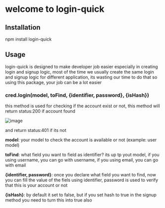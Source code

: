 <h1>welcome to login-quick</h1>

<h2>Installation</h2>
npm install login-quick

<h2>Usage</h2>
<p>login-quick is designed to make developer job easier especially in creating login and signup logic, 
  most of the time we usually create the same login and signup logic for different application,
  its wasting our time to do that so using this package, your job can be a lot easier</p>

<h3>cred.login(model, toFind, {identifier, password}, {isHash})</h3>
<P>this method is used for checking if the account exist or not, this method will return status:200 if account found

![image](https://github.com/KeyzarRasya/quick-credential/assets/76760159/022080bf-414b-4cf7-a05f-f4ddc3ae91e8)

  
and return status:401 if its not</P>
<p><b>model</b>: your model to check the account is available or not (example: user model)</p>
<p><b>toFind</b>: what field you want to field as identifier? its up tp yout model, if you using username, you can go with username, if you using email, you can go with email</p>
<p><b>{identifier, password}</b>: once you declare what field you want to find, now you can fill the value of the fiels using identifier, password is used to verify that this is your account or not</p>
<p><b>{isHash}</b>: by default it set to false, but if you set hash to true in the signup method you need to turn this into true also</p>

